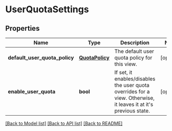 # UserQuotaSettings

## Properties
Name | Type | Description | Notes
------------ | ------------- | ------------- | -------------
**default_user_quota_policy** | [**QuotaPolicy**](QuotaPolicy.md) | The default user quota policy for this view. | [optional] 
**enable_user_quota** | **bool** | If set, it enables/disables the user quota overrides for a view. Otherwise, it leaves it at it&#39;s previous state. | [optional] 

[[Back to Model list]](../README.md#documentation-for-models) [[Back to API list]](../README.md#documentation-for-api-endpoints) [[Back to README]](../README.md)


